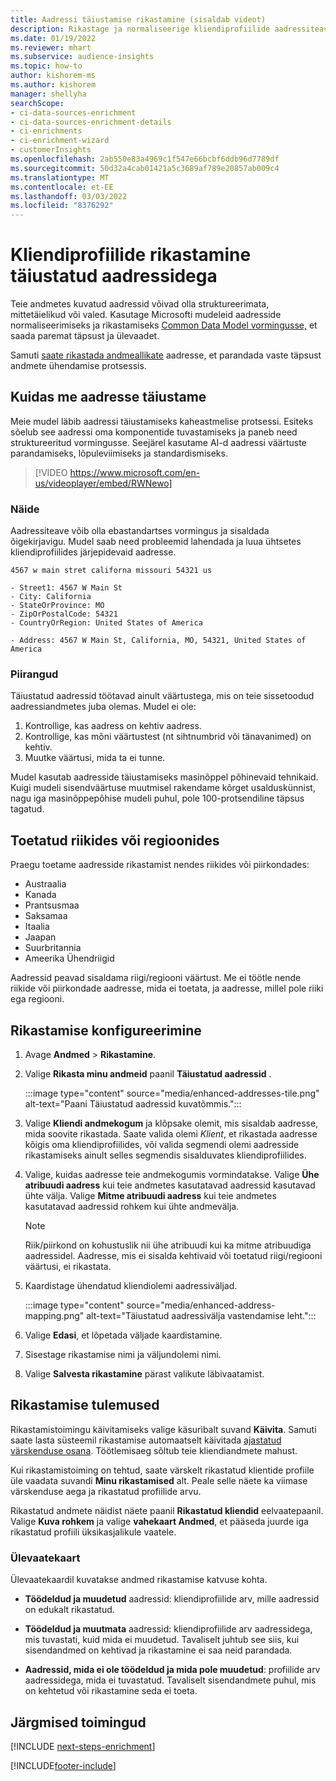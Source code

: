 ```yaml
---
title: Aadressi täiustamise rikastamine (sisaldab videot)
description: Rikastage ja normaliseerige kliendiprofiilide aadressiteavet Microsofti mudelitega.
ms.date: 01/19/2022
ms.reviewer: mhart
ms.subservice: audience-insights
ms.topic: how-to
author: kishorem-ms
ms.author: kishorem
manager: shellyha
searchScope:
- ci-data-sources-enrichment
- ci-data-sources-enrichment-details
- ci-enrichments
- ci-enrichment-wizard
- customerInsights
ms.openlocfilehash: 2ab550e83a4969c1f547e66bcbf6ddb96d7789df
ms.sourcegitcommit: 50d32a4cab01421a5c3689af789e20857ab009c4
ms.translationtype: MT
ms.contentlocale: et-EE
ms.lasthandoff: 03/03/2022
ms.locfileid: "8376292"
---
```

# <a name="enrichment-of-customer-profiles-with-enhanced-addresses"></a>Kliendiprofiilide rikastamine täiustatud aadressidega

Teie andmetes kuvatud aadressid võivad olla struktureerimata, mittetäielikud või valed. Kasutage Microsofti mudeleid aadresside normaliseerimiseks ja rikastamiseks [Common Data Model vormingusse,](/common-data-model/schema/core/applicationcommon/address) et saada paremat täpsust ja ülevaadet.

Samuti [saate rikastada andmeallikate](data-sources-enrichment.md) aadresse, et parandada vaste täpsust andmete ühendamise protsessis. 

## <a name="how-we-enhance-addresses"></a>Kuidas me aadresse täiustame

Meie mudel läbib aadressi täiustamiseks kaheastmelise protsessi. Esiteks sõelub see aadressi oma komponentide tuvastamiseks ja paneb need struktureeritud vormingusse. Seejärel kasutame AI-d aadressi väärtuste parandamiseks, lõpuleviimiseks ja standardismiseks.

> [!VIDEO https://www.microsoft.com/en-us/videoplayer/embed/RWNewo]

### <a name="example"></a>Näide

Aadressiteave võib olla ebastandartses vormingus ja sisaldada õigekirjavigu. Mudel saab need probleemid lahendada ja luua ühtsetes kliendiprofiilides järjepidevaid aadresse.

```Input
4567 w main stret californa missouri 54321 us
```

```Output
- Street1: 4567 W Main St
- City: California
- StateOrProvince: MO
- ZipOrPostalCode: 54321
- CountryOrRegion: United States of America

- Address: 4567 W Main St, California, MO, 54321, United States of America
```

### <a name="limitations"></a>Piirangud

Täiustatud aadressid töötavad ainult väärtustega, mis on teie sissetoodud aadressiandmetes juba olemas. Mudel ei ole: 

1. Kontrollige, kas aadress on kehtiv aadress.
2. Kontrollige, kas mõni väärtustest (nt sihtnumbrid või tänavanimed) on kehtiv.
3. Muutke väärtusi, mida ta ei tunne.

Mudel kasutab aadresside täiustamiseks masinõppel põhinevaid tehnikaid. Kuigi mudeli sisendväärtuse muutmisel rakendame kõrget usalduskünnist, nagu iga masinõppepõhise mudeli puhul, pole 100-protsendiline täpsus tagatud.

## <a name="supported-countries-or-regions"></a>Toetatud riikides või regioonides

Praegu toetame aadresside rikastamist nendes riikides või piirkondades: 

- Austraalia
- Kanada
- Prantsusmaa
- Saksamaa
- Itaalia
- Jaapan
- Suurbritannia
- Ameerika Ühendriigid

Aadressid peavad sisaldama riigi/regiooni väärtust. Me ei töötle nende riikide või piirkondade aadresse, mida ei toetata, ja aadresse, millel pole riiki ega regiooni.

## <a name="configure-the-enrichment"></a>Rikastamise konfigureerimine

1. Avage **Andmed** > **Rikastamine**.

1. Valige **Rikasta minu andmeid** paanil **Täiustatud aadressid** .

   :::image type="content" source="media/enhanced-addresses-tile.png" alt-text="Paani Täiustatud aadressid kuvatõmmis.":::

1. Valige **Kliendi andmekogum** ja klõpsake olemit, mis sisaldab aadresse, mida soovite rikastada. Saate valida olemi *Klient*, et rikastada aadresse kõigis oma kliendiprofiilides, või valida segmendi olemi aadresside rikastamiseks ainult selles segmendis sisalduvates kliendiprofiilides.

1. Valige, kuidas aadresse teie andmekogumis vormindatakse. Valige **Ühe atribuudi aadress** kui teie andmetes kasutatavad aadressid kasutavad ühte välja. Valige **Mitme atribuudi aadress** kui teie andmetes kasutatavad aadressid rohkem kui ühte andmevälja.

   > [!NOTE]
   > Riik/piirkond on kohustuslik nii ühe atribuudi kui ka mitme atribuudiga aadressidel. Aadresse, mis ei sisalda kehtivaid või toetatud riigi/regiooni väärtusi, ei rikastata.

1.  Kaardistage ühendatud kliendiolemi aadressiväljad.

    :::image type="content" source="media/enhanced-address-mapping.png" alt-text="Täiustatud aadressivälja vastendamise leht.":::

1. Valige **Edasi**, et lõpetada väljade kaardistamine.

1. Sisestage rikastamise nimi ja väljundolemi nimi.

1. Valige **Salvesta rikastamine** pärast valikute läbivaatamist.

## <a name="enrichment-results"></a>Rikastamise tulemused

Rikastamistoimingu käivitamiseks valige käsuribalt suvand **Käivita**. Samuti saate lasta süsteemil rikastamise automaatselt käivitada [ajastatud värskenduse osana](system.md#schedule-tab). Töötlemisaeg sõltub teie kliendiandmete mahust.

Kui rikastamistoiming on tehtud, saate värskelt rikastatud klientide profiile üle vaadata suvandi **Minu rikastamised** alt. Peale selle näete ka viimase värskenduse aega ja rikastatud profiilide arvu.

Rikastatud andmete näidist näete paanil **Rikastatud kliendid** eelvaatepaanil. Valige **Kuva rohkem** ja valige **vahekaart Andmed**, et pääseda juurde iga rikastatud profiili üksikasjalikule vaatele.

### <a name="overview-card"></a>Ülevaatekaart

Ülevaatekaardil kuvatakse andmed rikastamise katvuse kohta. 

* **Töödeldud ja muudetud** aadressid: kliendiprofiilide arv, mille aadressid on edukalt rikastatud.

* **Töödeldud ja muutmata** aadressid: kliendiprofiilide arv aadressidega, mis tuvastati, kuid mida ei muudetud. Tavaliselt juhtub see siis, kui sisendandmed on kehtivad ja rikastamine ei saa neid parandada.

* **Aadressid, mida ei ole töödeldud ja mida pole muudetud**: profiilide arv aadressidega, mida ei tuvastatud. Tavaliselt sisendandmete puhul, mis on kehtetud või rikastamine seda ei toeta.

## <a name="next-steps"></a>Järgmised toimingud

[!INCLUDE [next-steps-enrichment](../includes/next-steps-enrichment.md)]

[!INCLUDE[footer-include](../includes/footer-banner.md)]
